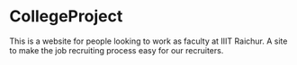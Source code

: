 # CollegeProject
This is a website for people looking to work as faculty at IIIT Raichur.
A site to make the job recruiting process easy for our recruiters.
